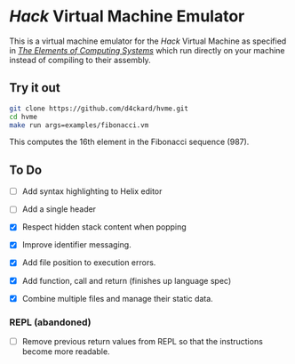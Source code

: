 # *Hack* Virtual Machine Emulator

This is a virtual machine emulator for the *Hack* Virtual
Machine as specified in [*The Elements of Computing Systems*](https://www.nand2tetris.org/)
which run directly on your machine instead of compiling to
their assembly.

## Try it out

```sh
git clone https://github.com/d4ckard/hvme.git
cd hvme
make run args=examples/fibonacci.vm
```

This computes the 16th element in the Fibonacci sequence (987).


## To Do

- [ ] Add syntax highlighting to Helix editor

- [ ] Add a single header

- [x] Respect hidden stack content when popping

- [x] Improve identifier messaging.

- [x] Add file position to execution errors.

- [x] Add function, call and return (finishes up language spec)

- [x] Combine multiple files and manage their static data.

### REPL (abandoned)

- [ ] Remove previous return values from REPL
      so that the instructions become more readable.
